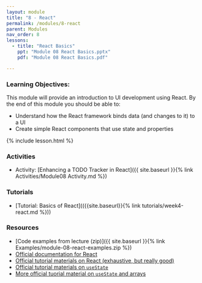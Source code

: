 ```yaml
---
layout: module
title: "8 - React"
permalink: /modules/8-react
parent: Modules
nav_order: 8
lessons: 
  - title: "React Basics"
    ppt: "Module 08 React Basics.pptx"
    pdf: "Module 08 React Basics.pdf"

---
```

### Learning Objectives:
This module will provide an introduction to UI development using React. By the end of this module you should be able to:
 * Understand how the React framework binds data (and changes to it) to a UI
 * Create simple React components that use state and properties
  
{% include lesson.html %}

### Activities
* Activity: [Enhancing a TODO Tracker in React]({{ site.baseurl }}{% link Activities/Module08 Activity.md %})

### Tutorials
* [Tutorial: Basics of React](({{site.baseurl}}{% link tutorials/week4-react.md %}))

### Resources
* [Code examples from lecture (zip)]({{ site.baseurl }}{% link Examples/module-08-react-examples.zip %})
* [Official documentation for React](https://reactjs.org)
* [Official tutorial materials on React (exhaustive, but really good)](https://react.dev/learn)
* [Official tutorial materials on `useState`](https://react.dev/learn/updating-objects-in-state)
* [More official tuorial material on `useState` and arrays](https://react.dev/learn/updating-arrays-in-state)